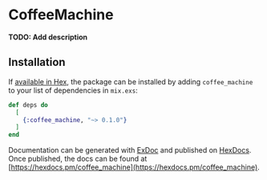 # CoffeeMachine

**TODO: Add description**

## Installation

If [available in Hex](https://hex.pm/docs/publish), the package can be installed
by adding `coffee_machine` to your list of dependencies in `mix.exs`:

```elixir
def deps do
  [
    {:coffee_machine, "~> 0.1.0"}
  ]
end
```

Documentation can be generated with [ExDoc](https://github.com/elixir-lang/ex_doc)
and published on [HexDocs](https://hexdocs.pm). Once published, the docs can
be found at [https://hexdocs.pm/coffee_machine](https://hexdocs.pm/coffee_machine).

